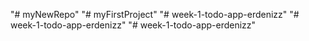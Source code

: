 "# myNewRepo" 
"# myFirstProject" 
"# week-1-todo-app-erdenizz" 
"# week-1-todo-app-erdenizz" 
"# week-1-todo-app-erdenizz" 
